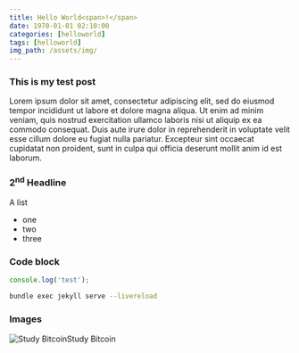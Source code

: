 ```yaml
---
title: Hello World<span>!</span>
date: 1970-01-01 02:10:00
categories: [helloworld]
tags: [helloworld]
img_path: /assets/img/
---
```



### This is my test post

Lorem ipsum dolor sit amet, consectetur adipiscing elit, sed do eiusmod tempor incididunt ut labore et dolore magna aliqua. Ut enim ad minim veniam, quis nostrud exercitation ullamco laboris nisi ut aliquip ex ea commodo consequat. Duis aute irure dolor in reprehenderit in voluptate velit esse cillum dolore eu fugiat nulla pariatur. Excepteur sint occaecat cupidatat non proident, sunt in culpa qui officia deserunt mollit anim id est laborum.

### 2<sup>nd</sup> Headline

A list

* one
* two
* three

### Code block

```javascript
console.log('test');
```

```bash
bundle exec jekyll serve --livereload
```


### Images

![Study Bitcoin](lasermind-og-standard.jpg "Study Bitcoin")Study Bitcoin
